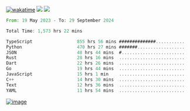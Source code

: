 [![wakatime](https://wakatime.com/badge/user/00eead22-fb14-4dd0-ab8a-3625cafbd50d.svg)](https://wakatime.com/@00eead22-fb14-4dd0-ab8a-3625cafbd50d)
![](https://komarev.com/ghpvc/?username=flatypus)
![](https://pixel.flatypus.me/flatypus?type=tracker)
<!--START_SECTION:waka-->

```rust
From: 19 May 2023 - To: 29 September 2024

Total Time: 1,573 hrs 22 mins

TypeScript                 855 hrs 56 mins ##############...........   54.15 %
Python                     470 hrs 27 mins #######..................   29.76 %
JSON                       48 hrs 44 mins  #........................   03.08 %
Rust                       28 hrs 16 mins  .........................   01.79 %
Dart                       22 hrs 26 mins  .........................   01.42 %
Go                         19 hrs 44 mins  .........................   01.25 %
JavaScript                 15 hrs 1 min    .........................   00.95 %
C++                        14 hrs 30 mins  .........................   00.92 %
Text                       12 hrs 36 mins  .........................   00.80 %
YAML                       11 hrs 54 mins  .........................   00.75 %
```

<!--END_SECTION:waka-->
[<img alt="image" src="https://github.com/flatypus/flatypus/assets/68029599/0a302dc1-501c-43a0-ae8d-37ec4817f3bd">](https://flatypus.me)

